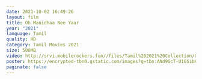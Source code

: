 ```yaml
---
date: 2021-10-02 16:49:26
layout: film
title: Oh Manidhaa Nee Yaar
year: "2021"
language: Tamil
quality: HD
category: Tamil Movies 2021
size: 500MB
video: http://srvi.mobilerockers.fun//files/Tamil%202021%20Collection/Oh%20Manidhaa%20Nee%20Yaar%20(2021)/Oh%20Manidhaa%20Nee%20Yaar%20(2021)%20Full%20Movies/Oh%20Manidhaa%20Nee%20Yaar%20(2021)%20HDRip/Oh%20Manidhaa%20Nee%20Yaar%20(2021)%20HDRip%20Single%20Part.mp4
poster: https://encrypted-tbn0.gstatic.com/images?q=tbn:ANd9GcT-U1GSibHkt98wC5vQMIB8mu7CxXdQ6BqL1g&usqp=CAU
paginate: false
---
```

